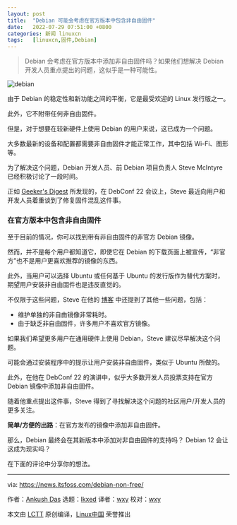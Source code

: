 ```yaml
---
layout: post
title:	"Debian 可能会考虑在官方版本中包含非自由固件"
date:	2022-07-29 07:51:00 +0800 
categories:	新闻 linuxcn 
tags:	[linuxcn,固件,Debian]
---
```




> 
> Debian 会考虑在官方版本中添加非自由固件吗？如果他们想解决 Debian 开发人员重点提出的问题，这似乎是一种可能性。
> 
> 
> 


![debian](/Asserts/Images//attachment/album/202207/29/075143o0jogujivuigw05s.jpg)


由于 Debian 的稳定性和新功能之间的平衡，它是最受欢迎的 Linux 发行版之一。


此外，它不附带任何非自由固件。


但是，对于想要在较新硬件上使用 Debian 的用户来说，这已成为一个问题。


大多数最新的设备和配置都需要非自由固件才能正常工作，其中包括 Wi-Fi、图形等。


为了解决这个问题，Debian 开发人员、前 Debian 项目负责人 Steve McIntyre 已经积极讨论了一段时间。


正如 [Geeker's Digest](https://www.geekersdigest.com/debian-on-the-verge-to-include-non-free-firmware-in-official-releases/) 所发现的，在 DebConf 22 会议上，Steve 最近向用户和开发人员着重谈到了修复固件混乱这件事。


### 在官方版本中包含非自由固件


至于目前的情况，你可以找到带有非自由固件的非官方 Debian 镜像。


然而，并不是每个用户都知道它，即使它在 Debian 的下载页面上被宣传，“非官方”也不是用户更喜欢推荐的镜像的东西。


此外，当用户可以选择 Ubuntu 或任何基于 Ubuntu 的发行版作为替代方案时，期望用户安装非自由固件也是违反直觉的。


不仅限于这些问题，Steve 在他的 [博客](https://blog.einval.com/2022/04/19#firmware-what-do-we-do) 中还提到了其他一些问题，包括：


* 维护单独的非自由镜像非常耗时。
* 由于缺乏非自由固件，许多用户不喜欢官方镜像。


如果我们希望更多用户在通用硬件上使用 Debian，Steve 建议尽早解决这个问题。


可能会通过安装程序中的提示让用户安装非自由固件，类似于 Ubuntu 所做的。


此外，在他在 DebConf 22 的演讲中，似乎大多数开发人员投票支持在官方 Debian 镜像中添加非自由固件。


随着他重点提出这件事，Steve 得到了寻找解决这个问题的社区用户/开发人员的更多关注。


**简单/方便的出路**：在官方发布的镜像中添加非自由固件。


那么，Debian 最终会在其新版本中添加对非自由固件的支持吗？ Debian 12 会让这成为现实吗？


在下面的评论中分享你的想法。




---


via: <https://news.itsfoss.com/debian-non-free/>


作者：[Ankush Das](https://news.itsfoss.com/author/ankush/) 选题：[lkxed](https://github.com/lkxed) 译者：[wxy](https://github.com/wxy) 校对：[wxy](https://github.com/wxy)


本文由 [LCTT](https://github.com/LCTT/TranslateProject) 原创编译，[Linux中国](https://linux.cn/) 荣誉推出
